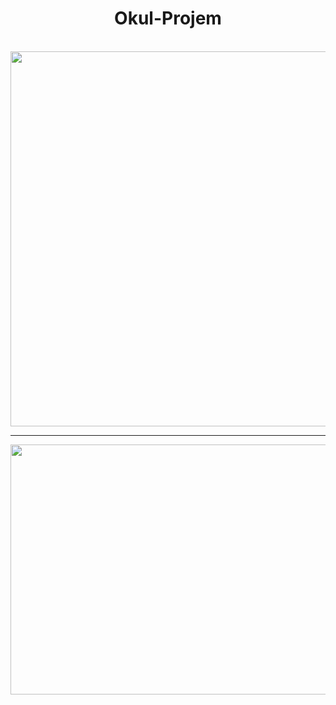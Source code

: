 
<div align="center">
<h1>Okul-Projem</h1> <br>
<img src="https://raw.githubusercontent.com/erkangcmn/Okul-Projem/master/img/01_okul_projem.png" width="600" height="600"><br><hr>
<img src="https://raw.githubusercontent.com/erkangcmn/Okul-Projem/master/img/02_okul_projem.png" width="800" height="400">

</div>
